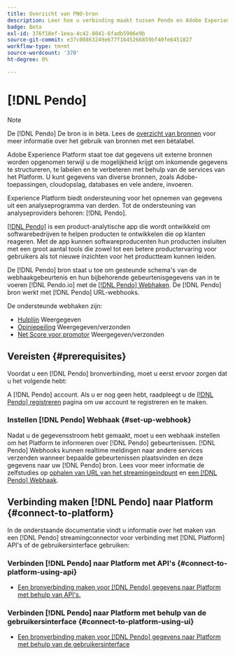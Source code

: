 ```yaml
---
title: Overzicht van PNO-bron
description: Leer hoe u verbinding maakt tussen Pendo en Adobe Experience Platform met behulp van API's of de gebruikersinterface met behulp van webhaken
badge: Beta
exl-id: 376f18ef-1eea-4c42-8041-6fadb5906e9b
source-git-commit: e37c00863249e677f1645266859bf40fe6451827
workflow-type: tm+mt
source-wordcount: '370'
ht-degree: 0%

---
```


# [!DNL Pendo]

>[!NOTE]
>
>De [!DNL Pendo] De bron is in bèta. Lees de [overzicht van bronnen](../../home.md#terms-and-conditions) voor meer informatie over het gebruik van bronnen met een bètalabel.

Adobe Experience Platform staat toe dat gegevens uit externe bronnen worden opgenomen terwijl u de mogelijkheid krijgt om inkomende gegevens te structureren, te labelen en te verbeteren met behulp van de services van het Platform. U kunt gegevens van diverse bronnen, zoals Adobe-toepassingen, cloudopslag, databases en vele andere, invoeren.

Experience Platform biedt ondersteuning voor het opnemen van gegevens uit een analyseprogramma van derden. Tot de ondersteuning van analyseproviders behoren: [!DNL Pendo].

[[!DNL Pendo]](https://pendo.io/) is een product-analytische app die wordt ontwikkeld om softwarebedrijven te helpen producten te ontwikkelen die op klanten reageren. Met de app kunnen softwareproducenten hun producten insluiten met een groot aantal tools die zowel tot een betere productervaring voor gebruikers als tot nieuwe inzichten voor het productteam kunnen leiden.

De [!DNL Pendo] bron staat u toe om gesteunde schema&#39;s van de webhaakgebeurtenis en hun bijbehorende gebeurtenisgegevens van in te voeren [!DNL Pendo.io] met de [[!DNL Pendo] Webhaken](https://support.pendo.io/hc/en-us/articles/360032285012-Webhooks). De [!DNL Pendo] bron werkt met [!DNL Pendo] URL-webhooks.

De ondersteunde webhaken zijn:

* [Hulplijn](https://support.pendo.io/hc/en-us/articles/8146679315867-Creating-a-Guide) Weergegeven
* [Opiniepeiling](https://support.pendo.io/hc/en-us/articles/360031867152-Polls-Classic-) Weergegeven/verzonden
* [Net Score voor promotor](https://support.pendo.io/hc/en-us/articles/360033527151-Set-up-an-NPS-Survey) Weergegeven/verzonden

## Vereisten {#prerequisites}

Voordat u een [!DNL Pendo] bronverbinding, moet u eerst ervoor zorgen dat u het volgende hebt:

A [!DNL Pendo] account. Als u er nog geen hebt, raadpleegt u de [[!DNL Pendo] registreren](https://app.pendo.io/register) pagina om uw account te registreren en te maken.

### Instellen [!DNL Pendo] Webhaak {#set-up-webhook}

Nadat u de gegevensstroom hebt gemaakt, moet u een webhaak instellen om het Platform te informeren over [!DNL Pendo] gebeurtenissen. [!DNL Pendo] Webhooks kunnen realtime meldingen naar andere services verzenden wanneer bepaalde gebeurtenissen plaatsvinden en deze gegevens naar uw [!DNL Pendo] bron. Lees voor meer informatie de zelfstudies op [ophalen van URL van het streamingeindpunt](../../tutorials/ui/create/analytics/pendo-webhook.md#get-streaming-endpoint) en [een [!DNL Pendo] Webhaak](../../tutorials/ui/create/analytics/pendo-webhook.md#set-up-webhook).

## Verbinding maken [!DNL Pendo] naar Platform {#connect-to-platform}

In de onderstaande documentatie vindt u informatie over het maken van een [!DNL Pendo] streamingconnector voor verbinding met [!DNL Platform] API&#39;s of de gebruikersinterface gebruiken:

### Verbinden [!DNL Pendo] naar Platform met API&#39;s {#connect-to-platform-using-api}

* [Een bronverbinding maken voor [!DNL Pendo] gegevens naar Platform met behulp van API&#39;s.](../../tutorials/api/create/analytics/pendo-webhook.md)

### Verbinden [!DNL Pendo] naar Platform met behulp van de gebruikersinterface {#connect-to-platform-using-ui}

* [Een bronverbinding maken voor [!DNL Pendo] gegevens naar Platform met behulp van de gebruikersinterface](../../tutorials/ui/create/analytics/pendo-webhook.md)
